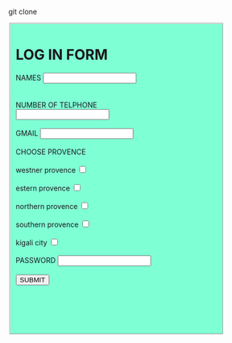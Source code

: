 git clone<!DOCTYPE html>
<html lang="en">
<head>
        <title>LOGIN FORM</title>
</head>
<form action="">
<body>
    <fieldset style="height: 600px;  width: 400px; background-color: aquamarine;">
   <h1>LOG IN FORM </h1>
   NAMES
   <input type="text"><br><br><br>
   NUMBER OF TELPHONE <br>
   <input type="number"><br><br>
   GMAIL
   <input type="email"><br><br>
   CHOOSE PROVENCE <br><br>
   westner provence
   <input type="checkbox"><br><br>
   estern provence
   <input type="checkbox"><br><br>
   northern provence
   <input type="checkbox"><br><br>
   southern provence
   <input type="checkbox"><br><br>
   kigali city
   <input type="checkbox"><br><br>
PASSWORD
<input type="password"><br><br>
<button>SUBMIT</button>
</fieldset>
</form>
</body>
</html>
